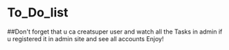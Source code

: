 # To_Do_list
##Don't forget that u ca  creatsuper user and watch all the Tasks in admin if u registered it in admin site and see all accounts
Enjoy!

